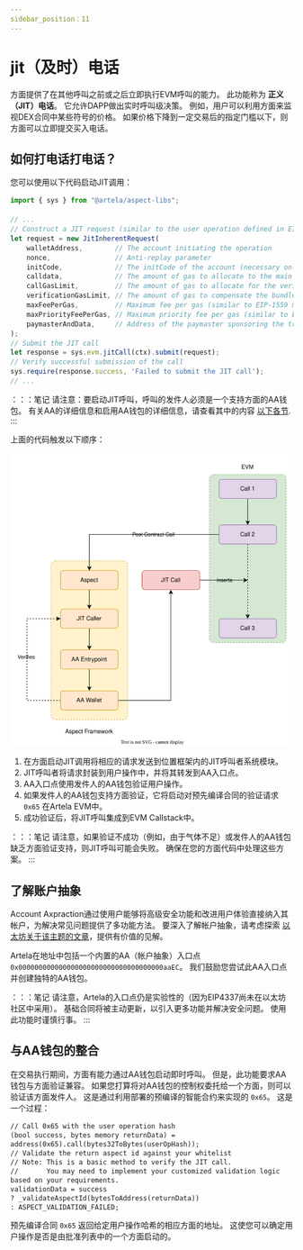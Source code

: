 ```yaml
---
sidebar_position：11
---
```


# jit（及时）电话

方面提供了在其他呼叫之前或之后立即执行EVM呼叫的能力。 此功能称为 **正义（JIT）电话**。 它允许DAPP做出实时呼叫级决策。 例如，用户可以利用方面来监视DEX合同中某些符号的价格。 如果价格下降到一定交易后的指定门槛以下，则方面可以立即提交买入电话。

## 如何打电话打电话？

您可以使用以下代码启动JIT调用：

```typescript
import { sys } from "@artela/aspect-libs";

// ...
// Construct a JIT request (similar to the user operation defined in EIP-4337)
let request = new JitInherentRequest(
    walletAddress,        // The account initiating the operation
    nonce,                // Anti-replay parameter
    initCode,             // The initCode of the account (necessary only if the account is not yet on-chain and needs to be created)
    calldata,             // The amount of gas to allocate to the main execution call
    callGasLimit,         // The amount of gas to allocate for the verification step
    verificationGasLimit, // The amount of gas to compensate the bundler for pre-verification execution, calldata, and any untrackable gas overhead on-chain
    maxFeePerGas,         // Maximum fee per gas (similar to EIP-1559 max_fee_per_gas)
    maxPriorityFeePerGas, // Maximum priority fee per gas (similar to EIP-1559 max_priority_fee_per_gas)
    paymasterAndData,     // Address of the paymaster sponsoring the transaction, followed by extra data to send to the paymaster (empty for self-sponsored transactions)
);
// Submit the JIT call
let response = sys.evm.jitCall(ctx).submit(request);
// Verify successful submission of the call
sys.require(response.success, 'Failed to submit the JIT call');
// ...
```

：：：笔记
请注意：要启动JIT呼叫，呼叫的发件人必须是一个支持方面的AA钱包。 有关AA的详细信息和启用AA钱包的详细信息，请查看其中的内容 [以下各节](#understanding-account-abstraction).
:::

上面的代码触发以下顺序：

 ![JIT电话](./jit-call.svg) 

1. 在方面启动JIT调用将相应的请求发送到位置框架内的JIT呼叫者系统模块。
2. JIT呼叫者将请求封装到用户操作中，并将其转发到AA入口点。
3. AA入口点使用发件人的AA钱包验证用户操作。
4. 如果发件人的AA钱包支持方面验证，它将启动对预先编译合同的验证请求 `0x65` 在Artela EVM中。
5. 成功验证后，将JIT呼叫集​​成到EVM Callstack中。

：：：笔记
请注意，如果验证不成功（例如，由于气体不足）或发件人的AA钱包缺乏方面验证支持，则JIT呼叫可能会失败。 确保在您的方面代码中处理这些方案。
:::

## 了解账户抽象

Account Axpraction通过使用户能够将高级安全功能和改进用户体验直接纳入其帐户，为解决常见问题提供了多功能方法。 要深入了解帐户抽象，请考虑探索 [以太坊关于该主题的文章](https://ethereum.org/en/roadmap/account-abstraction/)，提供有价值的见解。

Artela在地址中包括一个内置的AA（帐户抽象）入口点 `0x000000000000000000000000000000000000aaEC`。 我们鼓励您尝试此AA入口点并创建独特的AA钱包。

：：：笔记
请注意，Artela的入口点仍是实验性的（因为EIP4337尚未在以太坊社区中采用）。 基础合同将被主动更新，以引入更多功能并解决安全问题。 使用此功能时谨慎行事。
:::

## 与AA钱包的整合

在交易执行期间，方面有能力通过AA钱包启动即时呼叫。 但是，此功能要求AA钱包与方面验证兼容。 如果您打算将对AA钱包的控制权委托给一个方面，则可以验证该方面发件人。 这是通过利用部署的预编译的智能合约来实现的 `0x65`。 这是一个过程：

```solidity
// Call 0x65 with the user operation hash
(bool success, bytes memory returnData) = address(0x65).call(bytes32ToBytes(userOpHash));
// Validate the return aspect id against your whitelist
// Note: This is a basic method to verify the JIT call. 
//       You may need to implement your customized validation logic based on your requirements.
validationData = success
? _validateAspectId(bytesToAddress(returnData))
: ASPECT_VALIDATION_FAILED;
```

预先编译合同 `0x65` 返回给定用户操作哈希的相应方面的地址。 这使您可以确定用户操作是否是由批准列表中的一个方面启动的。